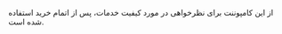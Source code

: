 <div class="dp-doc-container"">

<div class="dp-doc-tags">

<div class="desktop-version"></div>
<div class="mobile-version"></div>

</div>

<div class="dp-doc-body">

از این کامپوننت برای نظرخواهی در مورد کیفیت خدمات، پس از اتمام خرید استفاده شده است.

</div>

</div> 



